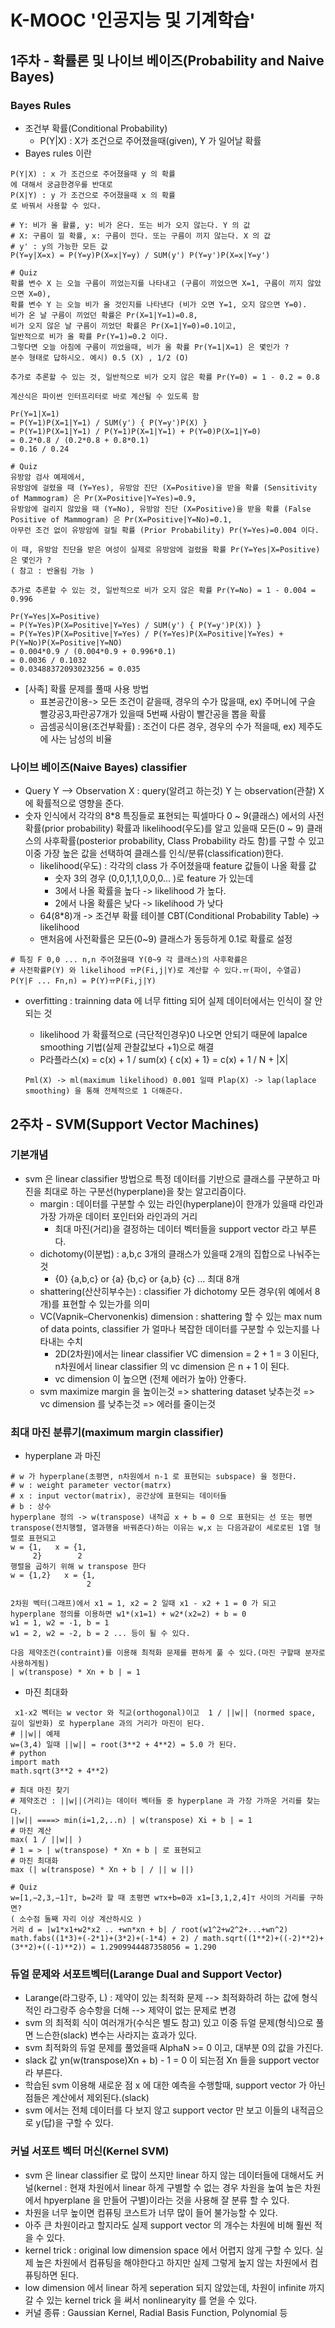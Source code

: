 # K-MOOC '인공지능 및 기계학습'

## 1주차 - 확률론 및 나이브 베이즈(Probability and Naive Bayes)

### Bayes Rules

- 조건부 확률(Conditional Probability)
  - P(Y|X) : X가 조건으로 주어졌을때(given), Y 가 일어날 확률
- Bayes rules 이란

```text
P(Y|X) : x 가 조건으로 주어졌을때 y 의 확률
에 대해서 궁금한경우를 반대로
P(X|Y) : y 가 조건으로 주어졌을때 x 의 확률
로 바꿔서 사용할 수 있다.

# Y: 비가 올 활률, y: 비가 온다. 또는 비가 오지 않는다. Y 의 값
# X: 구름이 낄 확률, x: 구름이 낀다. 또는 구름이 끼지 않는다. X 의 값
# y' : y의 가능한 모든 값
P(Y=y|X=x) = P(Y=y)P(X=x|Y=y) / SUM(y') P(Y=y')P(X=x|Y=y')

# Quiz
확률 변수 X 는 오늘 구름이 끼었는지를 나타내고 (구름이 끼었으면 X=1, 구름이 끼지 않았으면 X=0),
확률 변수 Y 는 오늘 비가 올 것인지를 나타낸다 (비가 오면 Y=1, 오지 않으면 Y=0).
비가 온 날 구름이 끼었던 확률은 Pr(X=1|Y=1)=0.8,
비가 오지 않은 날 구름이 끼었던 확률은 Pr(X=1|Y=0)=0.1이고,
일반적으로 비가 올 확률 Pr(Y=1)=0.2 이다.
그렇다면 오늘 아침에 구름이 끼었을때, 비가 올 확률 Pr(Y=1|X=1) 은 몇인가 ?
분수 형태로 답하시오. 예시) 0.5 (X) , 1/2 (O)

추가로 추론할 수 있는 것, 일반적으로 비가 오지 않은 확률 Pr(Y=0) = 1 - 0.2 = 0.8

계산식은 파이썬 인터프리터로 바로 계산될 수 있도록 함

Pr(Y=1|X=1)
= P(Y=1)P(X=1|Y=1) / SUM(y') { P(Y=y')P(X) }
= P(Y=1)P(X=1|Y=1) / P(Y=1)P(X=1|Y=1) + P(Y=0)P(X=1|Y=0)
= 0.2*0.8 / (0.2*0.8 + 0.8*0.1)
= 0.16 / 0.24

# Quiz
유방암 검사 예제에서,
유방암에 걸렸을 때 (Y=Yes), 유방암 진단 (X=Positive)을 받을 확률 (Sensitivity of Mammogram) 은 Pr(X=Positive|Y=Yes)=0.9,
유방암에 걸리지 않았을 때 (Y=No), 유방암 진단 (X=Positive)을 받을 확률 (False Positive of Mammogram) 은 Pr(X=Positive|Y=No)=0.1,
아무런 조건 없이 유방암에 걸릴 확률 (Prior Probability) Pr(Y=Yes)=0.004 이다.

이 때, 유방암 진단을 받은 여성이 실제로 유방암에 걸렸을 확률 Pr(Y=Yes|X=Positive) 은 몇인가 ?
( 참고 : 반올림 가능 )

추가로 추론할 수 있는 것, 일반적으로 비가 오지 않은 확률 Pr(Y=No) = 1 - 0.004 = 0.996

Pr(Y=Yes|X=Positive)
= P(Y=Yes)P(X=Positive|Y=Yes) / SUM(y') { P(Y=y')P(X)) }
= P(Y=Yes)P(X=Positive|Y=Yes) / P(Y=Yes)P(X=Positive|Y=Yes) + P(Y=No)P(X=Positive|Y=NO)
= 0.004*0.9 / (0.004*0.9 + 0.996*0.1)
= 0.0036 / 0.1032
= 0.03488372093023256 = 0.035
```

- [사족] 확률 문제를 풀때 사용 방법
  - 표본공간이용-> 모든 조건이 같을때, 경우의 수가 많을때, ex) 주머니에 구슬 빨강공3,파란공7개가 있을때 5번째 사람이 빨간공을 뽑을 확률
  - 곱셈공식이용(조건부확률) : 조건이 다른 경우, 경우의 수가 적을때, ex) 제주도에 사는 남성의 비율

### 나이브 베이즈(Naive Bayes) classifier

- Query Y --> Observation X : query(알려고 하는것) Y 는 observation(관찰) X 에 확률적으로 영향을 준다.
- 숫자 인식에서 각각의 8*8 특징들로 표현되는 픽셀마다 0 ~ 9(클래스) 에서의 사전확률(prior probability) 확률과 likelihood(우도)를 알고 있을때 모든(0 ~ 9) 클래스의 사후확률(posterior probability, Class Probability 라도 함)를 구할 수 있고 이중 가장 높은 값을 선택하여 클래스를 인식/분류(classification)한다.
  - likelihood(우도) : 각각의 class 가 주어졌을때 feature 값들이 나올 확률 값
    - 숫자 3의 경우 (0,0,1,1,1,0,0,0... )로 feature 가 있는데
    - 3에서 나올 확률을 높다 -> likelihood 가 높다.
    - 2에서 나올 확률은 낮다 -> likelihood 가 낮다
  - 64(8*8)개 -> 조건부 확률 테이블 CBT(Conditional Probability Table) -> likelihood
  - 맨처음에 사전확률은 모든(0~9) 클래스가 동등하게 0.1로 확률로 설정

```text
# 특징 F 0,0 ... n,n 주어졌을때 Y(0~9 각 클래스)의 사후확률은
# 사전확률P(Y) 와 likelihood ㅠP(Fi,j|Y)로 계산할 수 있다.ㅠ(파이, 수열곱)
P(Y|F ... Fn,n) = P(Y)ㅠP(Fi,j|Y)
```

- overfitting : trainning data 에 너무 fitting 되어 실제 데이터에서는 인식이 잘 안되는 것
  - likelihood 가 확률적으로 (극단적인경우)0 나오면 안되기 때문에 lapalce smoothing 기법(실제 관찰값보다 +1)으로 해결
  - P라플라스(x) = c(x) + 1 / sum(x) { c(x) + 1} = c(x) + 1 / N + |X|

  ```text
  Pml(X) -> ml(maximum likelihood) 0.001 일때 Plap(X) -> lap(laplace smoothing) 을 통해 전체적으로 1 더해준다.
  ```

## 2주차 - SVM(Support Vector Machines)

### 기본개념

- svm 은 linear classifier 방법으로 특정 데이터를 기반으로 클래스를 구분하고 마진을 최대로 하는 구분선(hyperplane)을 찾는 알고리즘이다.
  - margin : 데이터를 구분할 수 있는 라인(hyperplane)이 한개가 있을때 라인과 가장 가까운 데이터 포인터와 라인과의 거리
    - 최대 마진(거리)을 결정하는 데이터 벡터들을 support vector 라고 부른다.
  - dichotomy(이분법) : a,b,c 3개의 클래스가 있을때 2개의 집합으로 나눠주는것
    - {0} {a,b,c} or {a} {b,c} or {a,b} {c} ... 최대 8개
  - shattering(산산히부수는) : classifier 가 dichotomy 모든 경우(위 예에서 8개)를 표현할 수 있는가를 의미
  - VC(Vapnik–Chervonenkis) dimension : shattering 할 수 있는 max num of data points, classifier 가 얼마나 복잡한 데이터를 구분할 수 있는지를 나타내는 수치
    - 2D(2차원)에서는 linear classifier VC dimension = 2 + 1 = 3 이된다, n차원에서 linear classifier 의 vc dimension 은 n + 1 이 된다.
    - vc dimension 이 높으면 (전체 에러가 높아) 안좋다.
  - svm maximize margin 을 높이는것 => shattering dataset 낮추는것 => vc dimension 를 낮추는것 => 에러를 줄이는것

### 최대 마진 분류기(maximum margin classifier)

- hyperplane 과 마진

```text
# w 가 hyperplane(초평면, n차원에서 n-1 로 표현되는 subspace) 을 정한다.
# w : weight parameter vector(matrx)
# x : input vector(matrix), 공간상에 표현되는 데이터들
# b : 상수
hyperplane 정의 -> w(transpose) 내적곱 x + b = 0 으로 표현되는 선 또는 평면
transpose(전치행렬, 열과행을 바꿔준다)하는 이유는 w,x 는 다음과같이 세로로된 1열 형렬로 표현되고
w = {1,   x = {1,
     2}        2
행렬을 곱하기 위해 w transpose 한다
w = {1,2}   x = {1,
                 2

2차원 벡터(그래프)에서 x1 = 1, x2 = 2 일때 x1 - x2 + 1 = 0 가 되고
hyperplane 정의를 이용하면 w1*(x1=1) + w2*(x2=2) + b = 0
w1 = 1, w2 = -1, b = 1
w1 = 2, w2 = -2, b = 2 ... 등이 될 수 있다.

다음 제약조건(contraint)를 이용해 최적화 문제를 편하게 풀 수 있다.(마진 구할때 분자로 사용하게됨)
| w(transpose) * Xn + b | = 1
```

- 마진 최대화

```text
 x1-x2 벡터는 w vector 와 직교(orthogonal)이고  1 / ||w|| (normed space, 길이 일반화) 로 hyperplane 과의 거리가 마진이 된다.
# ||w|| 예제
w=(3,4) 일때 ||w|| = root(3**2 + 4**2) = 5.0 가 된다.
# python
import math
math.sqrt(3**2 + 4**2)

# 최대 마진 찾기
# 제약조건 : ||w||(거리)는 데이터 벡터들 중 hyperplane 과 가장 가까운 거리를 찾는다.
||w|| ====> min(i=1,2,..n) | w(transpose) Xi + b | = 1
# 마진 계산
max( 1 / ||w|| )
# 1 = > | w(transpose) * Xn + b | 로 표현되고
# 마진 최대화
max (| w(transpose) * Xn + b | / || w ||)

# Quiz
w=[1,−2,3,−1]⊤, b=2라 할 때 초평면 w⊤x+b=0과 x1=[3,1,2,4]⊤ 사이의 거리를 구하면?
( 소수점 둘째 자리 이상 계산하시오 )
거리 d = |w1*x1+w2*x2 .. +wn*xn + b| / root(w1^2+w2^2+...+wn^2)
math.fabs((1*3)+(-2*1)+(3*2)+(-1*4) + 2) / math.sqrt((1**2)+((-2)**2)+(3**2)+((-1)**2)) = 1.2909944487358056 = 1.290
```

### 듀얼 문제와 서포트벡터(Larange Dual and Support Vector)

- Larange(라그랑주, L) : 제약이 있는 최적화 문제 --> 최적화하려 하는 값에 형식적인 라그랑주 승수항을 더해 --> 제약이 없는 문제로 변경
- svm 의 최적회 식이 여러개가(수식은 별도 참고) 있고 이중 듀얼 문제(형식)으로 풀면 느슨한(slack) 변수는 사라지는 효과가 있다.
- svm 최적화의 듀얼 문제를 풀었을때 AlphaN >= 0 이고, 대부분 0의 값을 가진다.
- slack 값 yn(w(transpose)Xn + b) - 1 = 0 이 되는점 Xn 들을 support vector 라 부른다.
- 학습된 svm 이용해 새로운 점 x 에 대한 예측을 수행할때, support vector 가 아닌 점들은 계산에서 제외된다.(slack)
- svm 에서는 전체 데이터를 다 보지 않고 support vector 만 보고 이들의 내적곱으로 y(답)을 구할 수 있다.

### 커널 서포트 벡터 머신(Kernel SVM)

- svm 은 linear classifier 로 많이 쓰지만 linear 하지 않는 데이터들에 대해서도 커널(kernel : 현재 차원에서 linear 하게 구별할 수 없는 경우 차원을 높여 높은 차원에서 hpyerplane 을 만들어 구별)이라는 것을 사용해 잘 분류 할 수 있다.
- 차원을 너무 높이면 컴퓨팅 코스트가 너무 많이 들어 불가능할 수 있다.
- 아주 큰 차원이라고 할지라도 실제 support vector 의 개수는 차원에 비해 훨씬 적을 수 있다.
- kernel trick : original low dimension space 에서 어렵지 않게 구할 수 있다. 실제 높은 차원에서 컴퓨팅을 해야한다고 하지만 실제 그렇게 높지 않는 차원에서 컴퓨팅하면 된다.
- low dimension 에서 linear 하게 seperation 되지 않았는데, 차원이 infinite 까지 갈 수 있는 kernel trick 을 써서 nonlinearyity 를 얻을 수 있다.
- 커널 종류 : Gaussian Kernel, Radial Basis Function, Polynomial 등
